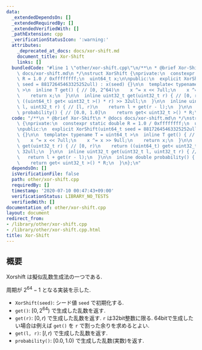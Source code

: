 ```yaml
---
data:
  _extendedDependsOn: []
  _extendedRequiredBy: []
  _extendedVerifiedWith: []
  _pathExtension: cpp
  _verificationStatusIcon: ':warning:'
  attributes:
    _deprecated_at_docs: docs/xor-shift.md
    document_title: Xor-Shift
    links: []
  bundledCode: "#line 1 \"other/xor-shift.cpp\"\n/**\n * @brief Xor-Shift\n * @docs\
    \ docs/xor-shift.md\n */\nstruct XorShift {\nprivate:\n  constexpr static double\
    \ R = 1.0 / 0xffffffff;\n  uint64_t x;\n\npublic:\n  explicit XorShift(uint64_t\
    \ seed = 88172645463325252ull) : x(seed) {}\n\n  template< typename T = uint64_t\
    \ >\n  inline T get() { // [0, 2^64)\n    x ^= x << 7ull;\n    x ^= x >> 9ull;\n\
    \    return x;\n  }\n\n  inline uint32_t get(uint32_t r) { // [0, r)\n    return\
    \ ((uint64_t) get< uint32_t >() * r) >> 32ull;\n  }\n\n  inline uint32_t get(uint32_t\
    \ l, uint32_t r) { // [l, r)\n    return l + get(r - l);\n  }\n\n  inline double\
    \ probability() { // [0.0, 1.0]\n    return get< uint32_t >() * R;\n  }\n};\n"
  code: "/**\n * @brief Xor-Shift\n * @docs docs/xor-shift.md\n */\nstruct XorShift\
    \ {\nprivate:\n  constexpr static double R = 1.0 / 0xffffffff;\n  uint64_t x;\n\
    \npublic:\n  explicit XorShift(uint64_t seed = 88172645463325252ull) : x(seed)\
    \ {}\n\n  template< typename T = uint64_t >\n  inline T get() { // [0, 2^64)\n\
    \    x ^= x << 7ull;\n    x ^= x >> 9ull;\n    return x;\n  }\n\n  inline uint32_t\
    \ get(uint32_t r) { // [0, r)\n    return ((uint64_t) get< uint32_t >() * r) >>\
    \ 32ull;\n  }\n\n  inline uint32_t get(uint32_t l, uint32_t r) { // [l, r)\n \
    \   return l + get(r - l);\n  }\n\n  inline double probability() { // [0.0, 1.0]\n\
    \    return get< uint32_t >() * R;\n  }\n};\n"
  dependsOn: []
  isVerificationFile: false
  path: other/xor-shift.cpp
  requiredBy: []
  timestamp: '2020-07-10 00:47:43+09:00'
  verificationStatus: LIBRARY_NO_TESTS
  verifiedWith: []
documentation_of: other/xor-shift.cpp
layout: document
redirect_from:
- /library/other/xor-shift.cpp
- /library/other/xor-shift.cpp.html
title: Xor-Shift
---
```

## 概要
Xorshift は擬似乱数生成法の一つである.

周期が $2^{64}-1$ となる実装を示した.

* `XorShift(seed)`: シード値 `seed` で初期化する.
* `get()`: $[0, 2^{64})$ で生成した乱数を返す.
* `get(r)`: $[0, r)$ で生成した乱数を返す. `r` は32bit整数に限る. 64bitで生成したい場合は例えば `get()` を `r` で割った余りを求めるとよい.
* `get(l, r)`: $[l, r)$ で生成した乱数を返す.
* `probability()`: $[0.0, 1.0)$ で生成した乱数(実数)を返す.
